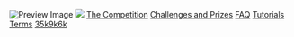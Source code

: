 ![Preview Image](https://framerusercontent.com/images/HBA5vNT8jvHlhjxkuAYiRS2WLWE.jpg)
[![](https://framerusercontent.com/images/aPtLvraX9agw6nlGOAOwxlRHtKI.svg)](https://www.langflow.org/aidevs-india/<../old-home>)
[The Competition](https://www.langflow.org/aidevs-india/<../aidevs-india>)
[Challenges and Prizes](https://www.langflow.org/aidevs-india/<./challenges>)
[FAQ](https://www.langflow.org/aidevs-india/<./faq>)
[Tutorials](https://www.langflow.org/aidevs-india/<./tutorials>)
[Terms](https://www.langflow.org/aidevs-india/<../>)
[35k](https://www.langflow.org/aidevs-india/<https:/bit.ly/langflow>)[9k](https://www.langflow.org/aidevs-india/<https:/bit.ly/langflow-discord>)[6k](https://www.langflow.org/aidevs-india/<https:/twitter.com/langflow_ai>)
